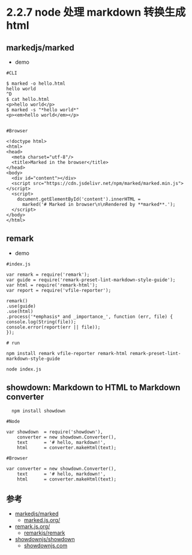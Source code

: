 # 2.2.7 node 处理 markdown 转换生成html


## markedjs/marked


- demo

```
#CLI

$ marked -o hello.html
hello world
^D
$ cat hello.html
<p>hello world</p>
$ marked -s "*hello world*"
<p><em>hello world</em></p>


#Browser

<!doctype html>
<html>
<head>
  <meta charset="utf-8"/>
  <title>Marked in the browser</title>
</head>
<body>
  <div id="content"></div>
  <script src="https://cdn.jsdelivr.net/npm/marked/marked.min.js"></script>
  <script>
    document.getElementById('content').innerHTML =
      marked('# Marked in browser\n\nRendered by **marked**.');
  </script>
</body>
</html>
```



## remark

- demo

```
#index.js

var remark = require('remark');
var guide = require('remark-preset-lint-markdown-style-guide');
var html = require('remark-html');
var report = require('vfile-reporter');

remark()
.use(guide)
.use(html)
.process('*emphasis* and _importance_', function (err, file) {
console.log(String(file));
console.error(report(err || file));
});

# run

npm install remark vfile-reporter remark-html remark-preset-lint-markdown-style-guide

node index.js
```

## showdown: Markdown to HTML to Markdown converter 

```
  npm install showdown

#Node

var showdown  = require('showdown'),
    converter = new showdown.Converter(),
    text      = '# hello, markdown!',
    html      = converter.makeHtml(text);

#Browser

var converter = new showdown.Converter(),
    text      = '# hello, markdown!',
    html      = converter.makeHtml(text);
```

## 参考
- [markedjs/marked](https://github.com/markedjs/marked)
  - [marked.js.org/](https://marked.js.org/) 
- [remark.js.org/](https://remark.js.org/)
  - [remarkjs/remark](https://github.com/remarkjs/remark)
- [showdownjs/showdown](https://github.com/showdownjs/showdown)
  - [showdownjs.com](http://showdownjs.com/#!/documentation)
